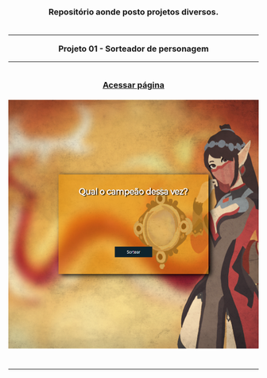 <h3 align="center" dir="auto">Repositório aonde posto projetos diversos.
<br></br>
<hr>
Projeto 01 - Sorteador de personagem
<hr>
<br>
<a href="https://gabriel-anesi.github.io/_Projetos/Sorteador%20de%20personagem">Acessar página</a>
</br><br>
<img src="https://github.com/gabriel-anesi/_Projetos/blob/master/Sorteador%20de%20personagem/images/imagem%20do%20site.png" height="500px">
<br></br>
<hr>
